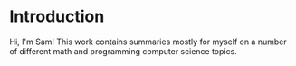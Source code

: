 # Introduction 

Hi, I'm Sam! This work contains summaries mostly for myself on a number of different math and programming computer science topics. 




